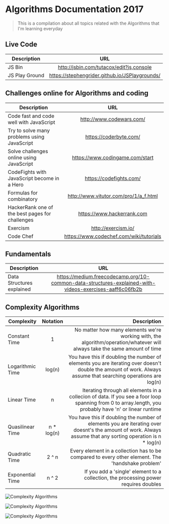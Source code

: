 # Algorithms Documentation 2017 
> This is a compilation about all topics related with the Algorithms that I'm learning everyday

## Live Code

| Description   | URL           | 
| ------------- |:-------------:| 
| JS Bin  | http://jsbin.com/tutacox/edit?js,console | 
| JS Play Ground | https://stephengrider.github.io/JSPlaygrounds/ | 
 

## Challenges online for Algorithms and coding

| Description   | URL           | 
| ------------- |:-------------:| 
| Code fast and code well with JavaScript | http://www.codewars.com/ | 
| Try to solve many problems using JavaScript | https://coderbyte.com/ | 
| Solve challenges online using JavaScript | https://www.codingame.com/start | 
| CodeFights with JavaScript become in a Hero | https://codefights.com/ | 
| Formulas for combinatory | http://www.vitutor.com/pro/1/a_f.html | 
| HackerRank one of the best pages for challenges | https://www.hackerrank.com | 
| Exercism | http://exercism.io/ |
| Code Chef | https://www.codechef.com/wiki/tutorials |

## Fundamentals

| Description   | URL           | 
| ------------- |:-------------:| 
| Data Structures explained  | https://medium.freecodecamp.org/10-common-data-structures-explained-with-videos-exercises-aaff6c06fb2b | 

 

## Complexity Algorithms

| Complexity   | Notation | Description           | 
| ------------- |:-------------:| -------------:| 
| Constant Time | 1 | No matter how many elements we're working with, the algorithm/operation/whatever will always take the same amount of time | 
| Logarithmic Time | log(n) | You have this if doubling the number of elements you are iterating over doesn't double the amount of work. Always assume that searching operations are log(n) | 
| Linear Time | n | Iterating through all elements in a collecion of data. If you see a foor loop spanning from 0 to array.length, you probably have 'n' or linear runtime |
| Quasilinear Time | n * log(n) | You have this if doubling the number of elements you are iterating over doesnt's the amount of work. Always assume that any sorting operation is n * log(n) |
| Quadratic Time | 2 ^ n | Every element in a collection has to be compared to every other element. The 'handshake problem' |
| Exponential Time | n ^ 2 | If you add a 'single' element to a collection, the processing power requires doubles |

![Complexity Algorithms](https://he-s3.s3.amazonaws.com/media/uploads/ece920b.png)

![Complexity Algorithms](https://qph.ec.quoracdn.net/main-qimg-e6f05620ec57cc99da28c3b2ad9ea755)

![Complexity Algorithms](https://he-s3.s3.amazonaws.com/media/uploads/c950295.png)
